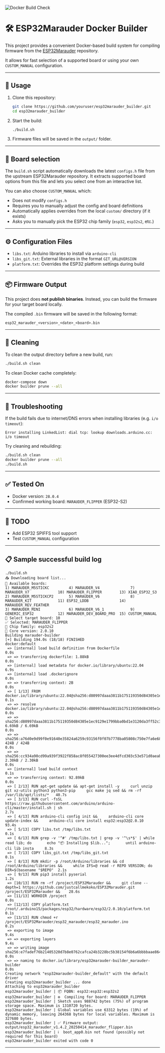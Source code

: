 ![Docker Build Check](https://github.com/Nigdzie/esp32marauder-builder/actions/workflows/build.yml/badge.svg)

# 🛠 ESP32Marauder Docker Builder

This project provides a convenient Docker-based build system for compiling firmware from the [ESP32Marauder](https://github.com/justcallmekoko/ESP32Marauder) repository.

It allows for fast selection of a supported board or using your own `CUSTOM_MANUAL` configuration.

---

## 🔧 Usage

1. Clone this repository:
   ```bash
   git clone https://github.com/youruser/esp32marauder_builder.git
   cd esp32marauder_builder
   ```

2. Start the build:
   ```bash
   ./build.sh
   ```

3. Firmware files will be saved in the `output/` folder.

---

## 🧩 Board selection

The `build.sh` script automatically downloads the latest `configs.h` file from the upstream ESP32Marauder repository. It extracts supported board options from this file and lets you select one from an interactive list.

You can also choose `CUSTOM_MANUAL` which:
- Does not modify `configs.h`
- Requires you to manually adjust the config and board definitions
- Automatically applies overrides from the local `custom/` directory (if it exists)
- Asks you to manually pick the ESP32 chip family (`esp32`, `esp32s2`, etc.)

---

## ⚙️ Configuration Files

- `libs.txt`: Arduino libraries to install via `arduino-cli`
- `libs_git.txt`: External libraries in the format `GIT_URL@VERSION`
- `platform.txt`: Overrides the ESP32 platform settings during build

---

## 📦 Firmware Output

This project does **not publish binaries**.
Instead, you can build the firmware for your target board locally.

The compiled `.bin` firmware will be saved in the following format:
```
esp32_marauder_<version>_<date>_<board>.bin
```

---

## 🧹 Cleaning

To clean the output directory before a new build, run:
```bash
./build.sh clean
```

To clean Docker cache completely:
```bash
docker-compose down
docker builder prune --all
```

---

## 🐛 Troubleshooting

If the build fails due to internet/DNS errors when installing libraries (e.g. `i/o timeout`):
```
Error installing LinkedList: dial tcp: lookup downloads.arduino.cc: i/o timeout
```
Try cleaning and rebuilding:
```bash
./build.sh clean
docker builder prune --all
./build.sh
```

---

## ✅ Tested On

- Docker version: `28.0.4`
- Confirmed working board: `MARAUDER_FLIPPER` (ESP32-S2)

---

## 📄 TODO

- Add ESP32 SPIFFS tool support
- Test `CUSTOM_MANUAL` configuration

---

## 📋 Sample successful build log

```
./build.sh
📥 Downloading board list...
🎯 Available boards:
1) MARAUDER_M5STICKC         4) MARAUDER_V4              7) MARAUDER_V7             10) MARAUDER_FLIPPER        13) XIAO_ESP32_S3
2) MARAUDER_M5STICKCP2       5) MARAUDER_V6              8) MARAUDER_KIT            11) ESP32_LDDB              14) MARAUDER_REV_FEATHER
3) MARAUDER_MINI             6) MARAUDER_V6_1            9) GENERIC_ESP32           12) MARAUDER_DEV_BOARD_PRO  15) CUSTOM_MANUAL
🔧 Select target board: 10
✅ Selected: MARAUDER_FLIPPER
🔧 Chip family: esp32s2
🧱 Core version: 2.0.10
Building marauder-builder
[+] Building 194.0s (18/18) FINISHED                                                                                                             docker:default
 => [internal] load build definition from Dockerfile                                                                                                       0.0s
 => => transferring dockerfile: 1.88kB                                                                                                                     0.0s
 => [internal] load metadata for docker.io/library/ubuntu:22.04                                                                                            6.9s
 => [internal] load .dockerignore                                                                                                                          0.0s
 => => transferring context: 2B                                                                                                                            0.0s
 => [ 1/13] FROM docker.io/library/ubuntu:22.04@sha256:d80997daaa3811b175119350d84305e1ec9129e1799bba0bd1e3120da3ff52c3                                    0.1s
 => => resolve docker.io/library/ubuntu:22.04@sha256:d80997daaa3811b175119350d84305e1ec9129e1799bba0bd1e3120da3ff52c3                                      0.0s
 => => sha256:d80997daaa3811b175119350d84305e1ec9129e1799bba0bd1e3120da3ff52c3 6.69kB / 6.69kB                                                             0.0s
 => => sha256:a76d0e9d99f0e91640e35824a6259c93156f0f07b7778ba05808c750e7fa6e68 424B / 424B                                                                 0.0s
 => => sha256:cc934a90cd99a939f3922f858ac8f055427300ee3ee4dfcd303c53e571d0aeab 2.30kB / 2.30kB                                                             0.0s
 => [internal] load build context                                                                                                                          0.1s
 => => transferring context: 92.89kB                                                                                                                       0.0s
 => [ 2/13] RUN apt-get update && apt-get install -y     curl unzip git xz-utils python3 python3-pip     gcc make jq sed && rm -rf /var/lib/apt/lists/*   40.7s
 => [ 3/13] RUN curl -fsSL https://raw.githubusercontent.com/arduino/arduino-cli/master/install.sh | sh                                                    2.7s
 => [ 4/13] RUN arduino-cli config init &&     arduino-cli core update-index &&     arduino-cli core install esp32:esp32@2.0.10                           93.4s
 => [ 5/13] COPY libs.txt /tmp/libs.txt                                                                                                                    0.1s
 => [ 6/13] RUN grep -v '^#' /tmp/libs.txt | grep -v '^\s*$' | while read lib; do       echo "📦 Installing $lib...";       until arduino-cli lib insta     8.3s
 => [ 7/13] COPY libs_git.txt /tmp/libs_git.txt                                                                                                            0.1s
 => [ 8/13] RUN mkdir -p /root/Arduino/libraries && cd /root/Arduino/libraries &&     while IFS=@ read -r REPO VERSION; do         DIR=$(basename "$REPO"  2.1s
 => [ 9/13] RUN pip3 install pyserial                                                                                                                      1.2s
 => [10/13] RUN rm -rf /project/ESP32Marauder &&     git clone --depth=1 https://github.com/justcallmekoko/ESP32Marauder.git /project/ESP32Marauder &&    28.6s
 => [11/13] WORKDIR /project                                                                                                                               0.0s
 => [12/13] COPY platform.txt /root/.arduino15/packages/esp32/hardware/esp32/2.0.10/platform.txt                                                           0.1s
 => [13/13] RUN chmod +r /project/ESP32Marauder/esp32_marauder/esp32_marauder.ino                                                                          0.2s
 => exporting to image                                                                                                                                     9.4s
 => => exporting layers                                                                                                                                    9.4s
 => => writing image sha256:e7fadef76b21405320d7b8e0762cafca24b3228bc5b38154f6b6a6bbbbaae864                                                               0.0s
 => => naming to docker.io/library/esp32marauder-builder_marauder-builder                                                                                  0.0s
Creating network "esp32marauder-builder_default" with the default driver
Creating esp32marauder_builder ... done
Attaching to esp32marauder_builder
esp32marauder_builder | 📦 FQBN: esp32:esp32:esp32s2
esp32marauder_builder | ⚙️  Compiling for board: MARAUDER_FLIPPER
esp32marauder_builder | Sketch uses 988742 bytes (75%) of program storage space. Maximum is 1310720 bytes.
esp32marauder_builder | Global variables use 63312 bytes (19%) of dynamic memory, leaving 264368 bytes for local variables. Maximum is 327680 bytes.
esp32marauder_builder | ✅ Firmware output: output/esp32_marauder_v1.4.2_20250414_marauder_flipper.bin
esp32marauder_builder | ℹ️  boot_app0.bin not found (possibly not required for this board)
esp32marauder_builder exited with code 0

```

---
